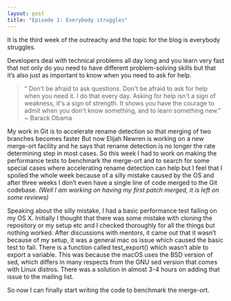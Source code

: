 ```yaml
---
layout: post
title: "Episode 1: Everybody struggles"
---
```


<p>It is the third week of the outreachy and the topic for the blog is everybody struggles.</p>

<p>Developers deal with technical problems all day long and you learn very fast that not only do you need to have different problem-solving skills but that it’s also just as important to know when you need to ask for help.</p>

> “ Don't be afraid to ask questions. Don't be afraid to ask for help when you need it. I do that every day. Asking for help isn't a sign of weakness, it's a sign of strength. It shows you have the courage to admit when you don't know something, and to learn something new.” ~ Barack Obama

<p>My work in Git is to accelerate rename detection so that merging of two branches becomes faster But now Elijah Newren is working on a new merge-ort facility and he says that rename detection is no longer the rate determining step in most cases. So this week I had to work on making the performance tests to benchmark the merge-ort and to search for some special cases where accelerating rename detection can help but I feel that I spoiled the whole week because of a silly mistake caused by the OS and after three weeks I don’t even have a single line of code merged to the Git codebase. <i>(Well I am working on having my first patch merged, it is left on some reviews)</i></p>

<p>Speaking about the silly mistake, I had a basic performance test failing on my OS X. Initially I thought that there was some mistake with cloning the repository or my setup etc and I checked thoroughly for all the things but nothing worked. After discussions with mentors, it came out that it wasn’t because of my setup, it was a general mac os issue which caused the basic test to fail. There is a function called test_export() which wasn’t able to export a variable. This was because the macOS uses the BSD version of sed, which differs in many respects from the GNU sed version that comes with Linux distros.  There was a solution in almost 3-4 hours on adding that issue to the mailing list. </p>

<p> So now I can finally start writing the code to benchmark the merge-ort. </p>
